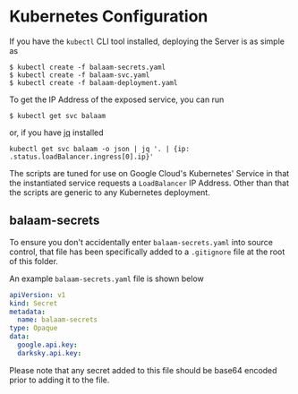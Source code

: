 Kubernetes Configuration
====
If you have the `kubectl` CLI tool installed, deploying the Server is as simple as
```shell
$ kubectl create -f balaam-secrets.yaml
$ kubectl create -f balaam-svc.yaml
$ kubectl create -f balaam-deployment.yaml
```
To get the IP Address of the exposed service, you can run
```shell
$ kubectl get svc balaam
```
or, if you have [jq](https://stedolan.github.io/jq/) installed
```shell
kubectl get svc balaam -o json | jq '. | {ip: .status.loadBalancer.ingress[0].ip}'
```

The scripts are tuned for use on Google Cloud's Kubernetes' Service in that the instantiated service requests a `LoadBalancer` IP Address. Other than that the scripts are generic to any Kubernetes deployment.

## balaam-secrets
To ensure you don't accidentally enter `balaam-secrets.yaml` into source control, that file has been specifically added to a `.gitignore` file at the root of this folder.

An example `balaam-secrets.yaml` file is shown below
```yaml
apiVersion: v1
kind: Secret
metadata:
  name: balaam-secrets
type: Opaque
data:
  google.api.key:
  darksky.api.key:
```
Please note that any secret added to this file should be base64 encoded prior to adding it to the file.
